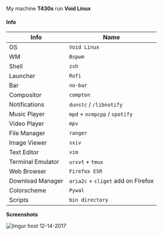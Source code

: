 My machine **T430s** run **Void Linux**

#### Info

| **Info**  | **Name**  |
| --------- | --------- |
| OS 				| `Void Linux` |
| WM 				| `Bspwm` 		 |
| Shell 		| `zsh` 			 |
| Launcher  | `Rofi` 			 |
| Bar 			| `no-bar` 		 |
| Compositor | `compton` 	 |
| Notifications | `dunstc` / `/libnotify` |
| Music Player  | `mpd` + `ncmpcpp` / `spotify` |
| Video Player 	| `mpv` |
| File Manager 	| `ranger` |
| Image Viewer  | `sxiv` |
| Text Editor   | `vim` |
| Terminal Emulator | `urxvt` + `tmux` |
| Web Browser | `Firefox ESR` |
| Download Manager | `aria2c` + `cliget` add on FIrefox |
| Colorscheme | `Pywal` |
| Scripts 	| `bin directory` |

**Screenshots**

![Imgur host 12-14-2017](https://i.imgur.com/yA8uy8F.jpg)


